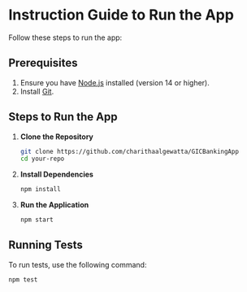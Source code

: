 # Instruction Guide to Run the App

Follow these steps to run the app:

## Prerequisites

1. Ensure you have [Node.js](https://nodejs.org/) installed (version 14 or higher).
2. Install [Git](https://git-scm.com/).

## Steps to Run the App

1. **Clone the Repository**

   ```sh
   git clone https://github.com/charithaalgewatta/GICBankingApp
   cd your-repo
   ```

2. **Install Dependencies**

   ```sh
   npm install
   ```

3. **Run the Application**

   ```sh
   npm start
   ```

## Running Tests

To run tests, use the following command:

```sh
npm test
```
